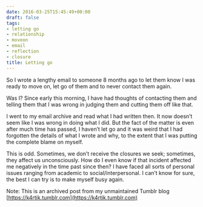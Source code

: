 ```yaml
---
date: 2016-03-25T15:45:49+00:00
draft: false
tags:
- letting go
- relationship
- moveon
- email
- reflection
- closure
title: Letting go
---
```


<p>So I wrote a lengthy email to someone 8 months ago to let them know I was ready to move on, let go of them and to never contact them again.</p><p>Was I? Since early this morning, I have had thoughts of contacting them and telling them that I was wrong in judging them and cutting them off like that.</p><p>I went to my email archive and read what I had written then. It now doesn’t seem like I was wrong in doing what I did. But the fact of the matter is even after much time has passed, I haven’t let go and it was weird that I had forgotten the details of what I wrote and why, to the extent that I was putting the complete blame on myself.</p><p>This is odd. Sometimes, we don’t receive the closures we seek; sometimes, they affect us unconsciously. How do I even know if that incident affected me negatively in the time past since then? I have faced all sorts of personal issues ranging from academic to social/interpersonal. I can’t know for sure, the best I can try is to make myself busy again.</p>

Note: This is an archived post from my unmaintained Tumblr blog [https://k4rtik.tumblr.com](https://k4rtik.tumblr.com)
